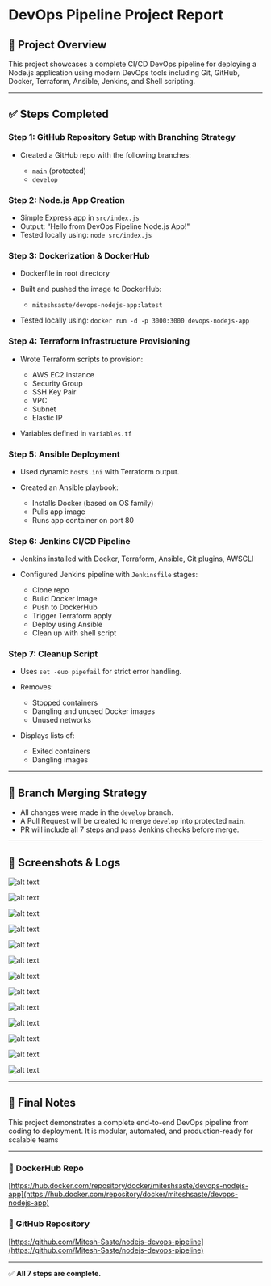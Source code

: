# DevOps Pipeline Project Report

## 📌 Project Overview

This project showcases a complete CI/CD DevOps pipeline for deploying a Node.js application using modern DevOps tools including Git, GitHub, Docker, Terraform, Ansible, Jenkins, and Shell scripting.

---

## ✅ Steps Completed

### Step 1: GitHub Repository Setup with Branching Strategy

* Created a GitHub repo with the following branches:

  * `main` (protected)
  * `develop`

### Step 2: Node.js App Creation

* Simple Express app in `src/index.js`
* Output: “Hello from DevOps Pipeline Node.js App!"
* Tested locally using: `node src/index.js`

### Step 3: Dockerization & DockerHub

* Dockerfile in root directory
* Built and pushed the image to DockerHub:

  * `miteshsaste/devops-nodejs-app:latest`

* Tested locally using: `docker run -d -p 3000:3000 devops-nodejs-app`

### Step 4: Terraform Infrastructure Provisioning

* Wrote Terraform scripts to provision:

  * AWS EC2 instance
  * Security Group
  * SSH Key Pair
  * VPC
  * Subnet
  * Elastic IP

* Variables defined in `variables.tf`

### Step 5: Ansible Deployment

* Used dynamic `hosts.ini` with Terraform output.
* Created an Ansible playbook:

  * Installs Docker (based on OS family)
  * Pulls app image
  * Runs app container on port 80

### Step 6: Jenkins CI/CD Pipeline

* Jenkins installed with Docker, Terraform, Ansible, Git plugins, AWSCLI
* Configured Jenkins pipeline with `Jenkinsfile` stages:

  * Clone repo
  * Build Docker image
  * Push to DockerHub
  * Trigger Terraform apply
  * Deploy using Ansible
  * Clean up with shell script

### Step 7: Cleanup Script

* Uses `set -euo pipefail` for strict error handling.
* Removes:

  * Stopped containers
  * Dangling and unused Docker images
  * Unused networks

* Displays lists of:

  * Exited containers
  * Dangling images

---

## 📂 Branch Merging Strategy

* All changes were made in the `develop` branch.
* A Pull Request will be created to merge `develop` into protected `main`.
* PR will include all 7 steps and pass Jenkins checks before merge.

---

## 📸 Screenshots & Logs

![alt text](image.png)

![alt text](image-1.png)

![alt text](image-2.png)

![alt text](image-3.png)

![alt text](image-4.png)

![alt text](image-5.png)

![alt text](image-6.png)

![alt text](image-7.png)

![alt text](image-8.png)

![alt text](image-9.png)

![alt text](image-10.png)

![alt text](image-11.png)

![alt text](<Screenshot 2025-07-24 235911.png>)

---

## 🙌 Final Notes

This project demonstrates a complete end-to-end DevOps pipeline from coding to deployment. It is modular, automated, and production-ready for scalable teams

---

### 🔗 DockerHub Repo

[https://hub.docker.com/repository/docker/miteshsaste/devops-nodejs-app](https://hub.docker.com/repository/docker/miteshsaste/devops-nodejs-app)

### 🔗 GitHub Repository

[https://github.com/Mitesh-Saste/nodejs-devops-pipeline](https://github.com/Mitesh-Saste/nodejs-devops-pipeline)

---

✅ **All 7 steps are complete.**
